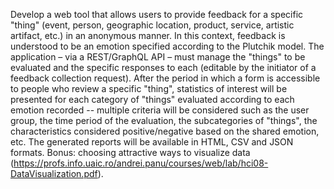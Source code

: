 Develop a web tool that allows users to provide feedback for a specific "thing" (event, person, geographic location, product, service, artistic artifact, etc.) in an anonymous manner. In this context, feedback is understood to be an emotion specified according to the Plutchik model. The application – via a REST/GraphQL API – must manage the "things" to be evaluated and the specific responses to each (editable by the initiator of a feedback collection request). After the period in which a form is accessible to people who review a specific "thing", statistics of interest will be presented for each category of "things" evaluated according to each emotion recorded -- multiple criteria will be considered such as the user group, the time period of the evaluation, the subcategories of "things", the characteristics considered positive/negative based on the shared emotion, etc. The generated reports will be available in HTML, CSV and JSON formats. Bonus: choosing attractive ways to visualize data (https://profs.info.uaic.ro/andrei.panu/courses/web/lab/hci08-DataVisualization.pdf).

